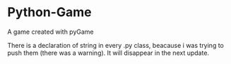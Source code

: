 # Python-Game
A game created with pyGame

There is a declaration of string in every .py class, beacause i was trying to push them (there was a warning). It will disappear in the next update.
